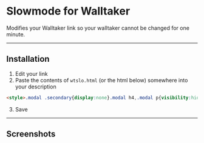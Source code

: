 # Slowmode for Walltaker
Modifies your Walltaker link so your walltaker cannot be changed for one minute.

---
## Installation
1. Edit your link
2. Paste the contents of `wtslo.html` (or the html below) somewhere into your description
```html
<style>.modal .secondary{display:none}.modal h4,.modal p{visibility:hidden;position:relative}.modal h4::before,.modal p::before{content:"Whoa, easy, tiger! 🐯";visibility:visible;position:absolute}.modal p::before{content:"This wallpaper was just changed less than a minute ago. The owner of the link has set it so wallpapers cannot be changed so soon."}</style>
```
3. Save

---
## Screenshots

